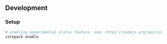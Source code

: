 ## Development

### Setup

```sh
# enabling experimental status feature. see: https://nodejs.org/api/corepack.html
corepack enable
```
